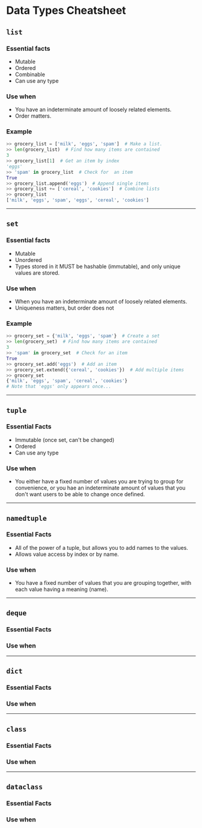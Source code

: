 # Data Types Cheatsheet

## `list`

### Essential facts

- Mutable
- Ordered
- Combinable
- Can use any type

### Use when
- You have an indeterminate amount of loosely related elements.
- Order matters.

### Example

```python
>> grocery_list = ['milk', 'eggs', 'spam']  # Make a list.
>> len(grocery_list)  # Find how many items are contained
3
>> grocery_list[1]  # Get an item by index
'eggs'
>> 'spam' in grocery_list  # Check for  an item
True
>> grocery_list.append('eggs')  # Append single items
>> grocery_list += ['cereal', 'cookies']  # Combine lists
>> grocery_list
['milk', 'eggs', 'spam', 'eggs', 'cereal', 'cookies']
```

---

## `set`

### Essential facts
- Mutable
- Unordered
- Types stored in it MUST be hashable (immutable), and only unique values are stored.

### Use when
- When you have an indeterminate amount of loosely related elements.
- Uniqueness matters, but order does not

### Example

```python
>> grocery_set = {'milk', 'eggs', 'spam'}  # Create a set
>> len(grocery_set)  # Find how many items are contained
3
>> 'spam' in grocery_set  # Check for an item
True
>> grocery_set.add('eggs')  # Add an item
>> grocery_set.extend({'cereal', 'cookies'})  # Add multiple items
>> grocery_set
{'milk', 'eggs', 'spam', 'cereal', 'cookies'}
# Note that 'eggs' only appears once...
```

---

## `tuple`

### Essential Facts

- Immutable (once set, can't be changed)
- Ordered
- Can use any type

### Use when

- You either have a fixed number of values you are trying to group for convenience, or you hae an indeterminate amount of values that you don't want users to be able to change once defined.

---

## `namedtuple`

### Essential Facts

- All of the power of a tuple, but allows you to add names to the values.
- Allows value access by index or by name.

### Use when

- You have a fixed number of values that you are grouping together, with each value having a meaning (name).

---

## `deque`

### Essential Facts

### Use when

---

## `dict`

### Essential Facts

### Use when

---

## `class`

### Essential Facts

### Use when

---

## `dataclass`

### Essential Facts

### Use when
